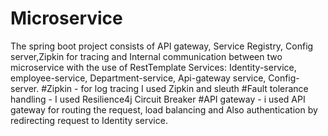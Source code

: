 # Microservice
The spring boot project consists of API gateway, Service Registry, Config server,Zipkin for tracing and Internal communication between two microservice with the use of RestTemplate
Services: Identity-service, employee-service, Department-service, Api-gateway service, Config-server.
#Zipkin - for log tracing I used Zipkin and sleuth
#Fault tolerance handling - I used Resilience4j Circuit Breaker
#API gateway - i used API gateway for routing the request, load balancing and Also authentication by redirecting request to Identity service.

